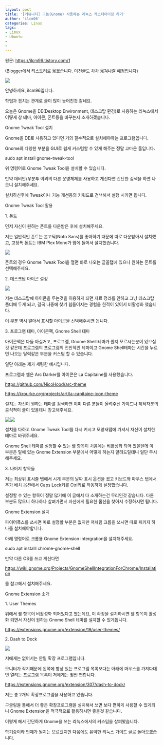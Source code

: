 ```yaml
---
layout: post
title: '[커뮤니티] 그놈(Gnome) 사용하는 리눅스 커스터마이징 하기'
author: 'ilcm96'
categories: Linux
tags:
- Linux
- Ubuntu
-
-
---
```



<script> location.href='https://cafe.naver.com/develoid/861049' ; </script>

<p>원문:&nbsp;<a href="https://ilcm96.tistory.com/1">https://ilcm96.tistory.com/1</a></p>
<p>(Blogger에서 티스토리로 옮겼습니다. 이전글도 차차 옮겨나갈 예정입니다)</p>
<p><img src="https://cafeptthumb-phinf.pstatic.net/MjAxOTAzMzFfODEg/MDAxNTU0MDI1NjgwMDc0.XhPKem7Y8qm3FJrmJxfVoYFw6j0dTxlZ8DCvICiKUKwg.1X-W_kj7jZjU3hwHTCSiPmg18HkUD-5K_lhJzNQerNcg.PNG.cube903/%EC%8A%A4%ED%81%AC%EB%A6%B0%EC%83%B7%2C_2019-03-31_18-47-41.png?type=w740"></p>
<p>안녕하세요, ilcm96입니다.</p>
<p>학업과 겹치는 관계로 글이 많이 늦어진것 같네요.</p>
<p>오늘은 Gnome을 DE(Desktop Environment, 데스크탑 환경)로 사용하는 리눅스에서 어떻게 창 테마, 아이콘, 폰트등을 바꾸는지 소개하겠습니다.</p>
<p>Gnome Tweak Tool 설치</p>
<p>Gnome을 DE로 사용하고 있다면 거의 필수적으로 설치해야하는 프로그램입니다.</p>
<p>Gnome의 다양한 부분을 GUI로 쉽게 커스텀할 수 있게 해주는 정말 고마운 툴입니다.</p>
<p>sudo apt install gnome-tweak-tool</p>
<p>위 명령어로 Gnome Tweak Tool을 설치할 수 있습니다.</p>
<p>만약 데비안/우분투 이외의 다른 운영체제를 사용하고 계신다면 간단한 검색을 하면 나오니 설치해주세요.</p>
<p>설치하신후에 Tweak이나 기능 개선등의 키워드로 검색해서 실행 시키면 됩니다.</p>
<p>Gnome Tweak Tool 활용</p>
<p>1. 폰트</p>
<p>먼저 자신이 원하는 폰트를 다운받은 후에 설치해주세요.</p>
<p>저는 일반적인 폰트는 본고딕(Noto Sans)를 좋아하기 때문에 따로 다운받아서 설치했고, 고정폭 폰트는 IBM Plex Mono가 맘에 들어서 설치했습니다.</p>
<p><img src="https://cafeptthumb-phinf.pstatic.net/MjAxOTAzMzFfMjA2/MDAxNTU0MDI1MzE3MjA4.SnJ31NxFw3Ah-8h1ppal0bFIIvsmayiYf_r1neEAeIgg.miiRlYvCqgR7e77bCL6vFJ_a1XgDqKTTdsSB-59fPiIg.PNG.cube903/%EC%8A%A4%ED%81%AC%EB%A6%B0%EC%83%B7%2C_2019-03-31_17-35-44.png?type=w740"></p>
<p>폰트의 경우 Gnome Tweak Tool을 열면 바로 나오는 글꼴탭에 있으니 원하는 폰트를 선택해주세요.</p>
<p>2. 데스크탑 아이콘 설정</p>
<p><img src="https://cafeptthumb-phinf.pstatic.net/MjAxOTAzMzFfMyAg/MDAxNTU0MDI1MzQxNDY0.J4Br9lxwuqmx8JvEui_pk5y2M3lGnnfsNS59QCNiAOkg.bHQ85jBjcly7kDnaPmncPbeDnS0d7I0T0gRu0700FgEg.PNG.cube903/%EC%8A%A4%ED%81%AC%EB%A6%B0%EC%83%B7%2C_2019-03-31_17-37-25.png?type=w740"></p>
<p>저는 데스크탑에 아이콘을 두는것을 허용하게 되면 자료 정리를 안하고 그냥 데스크탑 폴더에 두게 되고, 결국 나중에 찾기 힘들어지는 경험을 한적이 있어서 비활성화 했습니다.</p>
<p>이 부분 역시 알아서 표시할 아이콘을 선택해주시면 됩니다.</p>
<p>3. 프로그램 테마, 아이콘팩, Gnome Shell 테마</p>
<p>아이콘팩은 다들 아실거고, 프로그램, Gnome Shelll테마가 뭔지 모르시는분이 있으실것 같은데 프로그램의 프로그램의 전반적인 테마이고 Gnome Shell테마는 시간을 누르면 나오는 달력같은 부분을 커스텀 할 수 있습니다.</p>
<p>일단 아래는 제가 세팅한 예시입니다.</p>
<p>프로그램과 쉘은 Arc Darker를 아이콘은 La Capitaine를 사용했습니다.</p>
<p><a href="https://github.com/NicoHood/arc-theme">https://github.com/NicoHood/arc-theme</a></p>
<p><a href="https://krourke.org/projects/art/la-capitaine-icon-theme">https://krourke.org/projects/art/la-capitaine-icon-theme</a></p>
<p>설치는 자신이 원하는 테마를 검색하면 이미 다른 분들이 올려주신 가이드나 제작자분의 공식적이 글이 있을테니 참고해주세요.</p>
<p><img src="https://cafeptthumb-phinf.pstatic.net/MjAxOTAzMzFfNzUg/MDAxNTU0MDI1MzczNzY2.pgCAFUHyduYiLnmVgLYkkLgQHeG9bnQelfXJz8nn7Skg.e_yUBuNUNx5XO4JrHTzVTSXvraDEezfJ5lbAZmQTs-Ag.PNG.cube903/%EC%8A%A4%ED%81%AC%EB%A6%B0%EC%83%B7%2C_2019-03-31_17-46-11.png?type=w740"><img src="https://cafeptthumb-phinf.pstatic.net/MjAxOTAzMzFfMjIw/MDAxNTU0MDI1Mzc0MTY3.MHlDMZmEPfG-E1cnI_9qRDF1Bnycwe5n-tveupwbFpgg.24BvGkuXHVSVdgg1DHzd2iF3ZWpylHUraNDX15SOzIog.PNG.cube903/%EC%8A%A4%ED%81%AC%EB%A6%B0%EC%83%B7%2C_2019-03-31_17-46-30.png?type=w740"></p>
<p>설치를 다하고 Gnome Tweak Tool를 다시 켜시고 모양새탭에 가셔서 자신이 설치한 테마로 바꿔주세요.</p>
<p>Gnome Shell 테마를 설정할 수 있는 쉘 항목이 처음에는 비활성화 되어 있을텐데 이 부분은 밑에 있는 Gnome Extension 부분에서 어떻게 하는지 알려드릴테니 일단 무시해주세요.</p>
<p>3. 나머지 항목들</p>
<p>저는 최상위 표시줄 탭에서 시계 부분의 날짜 표시 옵션을 켰고 키보드와 마우스 탭에서 추가 배치 옵션에서 Caps Lock키를 Ctrl키로 작동하게 설정했습니다.</p>
<p>설정할 수 있는 항목이 정말 많기에 이 글에서 다 소개하는건 무리인것 같습니다. 다른 부분도 많으니 하나하나 살펴가면서 자신에게 필요한 옵션을 찾아서 수정하시면 됩니다.</p>
<p>Gnome Extension 설치</p>
<p>파이어폭스를 쓰시면 따로 설정할 부분은 없지만 저처럼 크롬을 쓰시면 따로 패키지 하나를 설치해야합니다.</p>
<p>아래 명령어로 크롬용 Gnome Extension intergration을 설치해주세요.</p>
<p>sudo apt installl chrome-gnome-shell</p>
<p>만약 다른 OS를 쓰고 계신다면</p>
<p><a href="https://wiki.gnome.org/Projects/GnomeShellIntegrationForChrome/Installation">https://wiki.gnome.org/Projects/GnomeShellIntegrationForChrome/Installation</a></p>
<p>를 참고해서 설치해주세요.</p>
<p>Gnome Extension 소개</p>
<p>1. User Themes</p>
<p>위에서 쉘 항목이 비활성화 되어있다고 했는데요, 이 확장을 설치하시면 쉘 항목이 활성화 되면서 자신이 원하는 Gnome Shell 테마를 설치할 수 있게됩니다.</p>
<p><a href="https://extensions.gnome.org/extension/19/user-themes/">https://extensions.gnome.org/extension/19/user-themes/</a></p>
<p>2. Dash to Dock</p>
<p><img src="https://cafeptthumb-phinf.pstatic.net/MjAxOTAzMzFfMjY1/MDAxNTU0MDI1NTU1Mjkz.QcDOGXURv4s7pninsPZd51pbNyzJU1k3a6UmQbafDOog.V2VBhO36Xp0vj_5P0_lK9-MxbY4LjlhinsykzhiAJbEg.PNG.cube903/img.png?type=w740"></p>
<p>저에게는 없어서는 안될 확장 프로그램입니다.</p>
<p>모니터가 작기때문에 왼쪽에 항상 있는 프로그램 목록보다는 아래에 마우스를 가져다대면 열리는 프로그램 목록이 저에게는 훨씬 편합니다.</p>
<p><a href="https://extensions.gnome.org/extension/307/dash-to-dock/">https://extensions.gnome.org/extension/307/dash-to-dock/</a></p>
<p>저는 총 2개의 확장프로그램을 사용하고 있습니다.</p>
<p>구글링을 통해서 더 좋은 확장프로그램을 설치해서 쓰면 보다 편하게 사용할 수 있게되니 Gnome Extension을 적극적으로 활용하시면 좋을것 같습니다.</p>
<p>이렇게 해서 간단하게 Gnome을 쓰는 리눅스에서의 커스텀을 살펴봤습니다.</p>
<p>학기중이라 언제가 될지는 모르겠지만 다음에도 유익한 리눅스 가이드 글로 돌아오겠습니다.</p>
